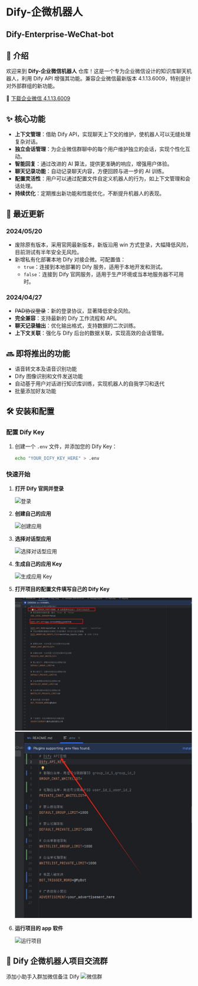 # Dify-企微机器人
## Dify-Enterprise-WeChat-bot


## 📌 介绍

欢迎来到 **Dify-企业微信机器人** 仓库！这是一个专为企业微信设计的知识库聊天机器人，利用 Dify API 增强其功能。兼容企业微信最新版本 4.1.13.6009，特别是针对外部群组的新功能。

🔗 [下载企业微信 4.1.13.6009](https://dldir1.qq.com/wework/work_weixin/WeCom_4.1.22.6009.exe)

## ✨ 核心功能

- **上下文管理**：借助 Dify API，实现聊天上下文的维护，使机器人可以无缝处理复杂对话。
- **独立会话管理**：为企业微信群聊中的每个用户维护独立的会话，实现个性化互动。
- **智能回复**：通过改进的 AI 算法，提供更准确的响应，增强用户体验。
- **聊天记录功能**：自动记录聊天内容，方便回顾与进一步的 AI 训练。
- **配置灵活性**：用户可以通过配置文件自定义机器人的行为，如上下文管理和会话处理。
- **持续优化**：定期推出新功能和性能优化，不断提升机器人的表现。

## 🚀 最近更新

### 2024/05/20

- 废除原有版本，采用官网最新版本，新版沿用 win 方式登录，大幅降低风险，目前测试有半年安全无风险。
- 新增私有化部署本地 Dify 对接企微。可配置值：
  - `true`：连接到本地部署的 Dify 服务，适用于本地开发和测试。
  - `false`：连接到 Dify 官网服务，适用于生产环境或当本地服务器不可用时。

### 2024/04/27

- ~~PAD协议登录~~：新的登录协议，显著降低安全风险。
- **完全兼容**：支持最新的 Dify 工作流程和 API。
- **聊天记录输出**：优化输出格式，支持数据的二次训练。
- **上下文关联**：强化与 Dify 后台的数据关联，实现高效的会话管理。

## 🔜 即将推出的功能

- 语音转文本及语音识别功能
- Dify 图像识别和文件发送功能
- 自动基于用户对话进行知识库训练，实现机器人的自我学习和迭代
- 批量添加好友功能

## 🛠️ 安装和配置

### 配置 Dify Key

1. 创建一个 `.env` 文件，并添加您的 Dify Key：

    ```bash
    echo "YOUR_DIFY_KEY_HERE" > .env
    ```

### 快速开始

1. **打开 Dify 官网并登录**

    ![登录](https://github.com/luolin-ai/Dify-Enterprise-WeChat-bot/assets/135555634/79509f35-2c98-4742-8860-006d286cb694)

2. **创建自己的应用**

    ![创建应用](https://github.com/luolin-ai/Dify-Enterprise-WeChat-bot/assets/135555634/f871a335-012b-4d43-af4f-1851c3ad2534)

3. **选择对话型应用**

    ![选择对话型应用](https://github.com/luolin-ai/Dify-Enterprise-WeChat-bot/assets/135555634/58b5010d-996d-430a-abe8-41066814c7b4)

4. **生成自己的应用 Key**

    ![生成应用 Key](https://github.com/luolin-ai/Dify-Enterprise-WeChat-bot/assets/135555634/2961ed63-bc6c-4a71-ab8e-88be9d424c27)

5. **打开项目的配置文件填写自己的 Dify Key**

   ![img_2.png](img_2.png) ![填写 Key](img_1.png)

6. **运行项目的 app 软件**

    ![运行项目](https://github.com/luolin-ai/Dify-Enterprise-WeChat-bot/assets/135555634/fecd6610-3462-4137-b420-ba98cbb9058f)

## 💬 Dify 企微机器人项目交流群

添加小助手入群加微信备注 Dify
![微信群](https://github.com/user-attachments/assets/ad716ccf-210b-4dd4-899a-fbb83c7d9319)

